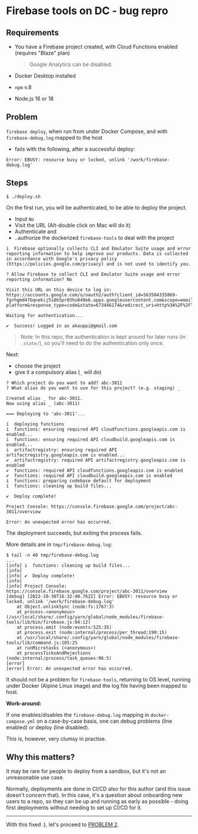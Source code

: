 # Firebase tools on DC - bug repro

## Requirements

- You have a Firebase project created, with Cloud Functions enabled (requires "Blaze" plan)

   >Google Analytics can be disabled.

- Docker Desktop installed 
- `npm` v.8
- Node.js 16 or 18

## Problem

`firebase deploy`, when run from under Docker Compose, and with `firebase-debug.log` mapped to the host

- fails with the following, after a successful deploy:

```
Error: EBUSY: resource busy or locked, unlink '/work/firebase-debug.log'
```


## Steps

```
$ ./deploy.sh 
```

On the first run, you will be authenticated, to be able to deploy the project.

- Input `No`
- Visit the URL (Alt-double click on Mac will do it)
- Authenticate and
- ..authorize the dockerized `firebase-tools` to deal with  the project

```
i  Firebase optionally collects CLI and Emulator Suite usage and error reporting information to help improve our products. Data is collected in accordance with Google's privacy policy (https://policies.google.com/privacy) and is not used to identify you.

? Allow Firebase to collect CLI and Emulator Suite usage and error reporting information? No

Visit this URL on this device to log in:
https://accounts.google.com/o/oauth2/auth?client_id=563584335869-fgrhgmd47bqnekij5i8b5pr03ho849e6.apps.googleusercontent.com&scope=email%20openid%20https%3A%2F%2Fwww.googleapis.com%2Fauth%2Fcloudplatformprojects.readonly%20https%3A%2F%2Fwww.googleapis.com%2Fauth%2Ffirebase%20https%3A%2F%2Fwww.googleapis.com%2Fauth%2Fcloud-platform&response_type=code&state=673446174&redirect_uri=http%3A%2F%2Flocalhost%3A9005

Waiting for authentication...

✔  Success! Logged in as akauppi@gmail.com
```

>Note: In this repo, the authentication is kept around for later runs (in `.state/`), so you'll need to do the authentication only once.

Next: 

- choose the project
- give it a compulsory alias (`_` will do)

```
? Which project do you want to add? abc-3011
? What alias do you want to use for this project? (e.g. staging) _

Created alias _ for abc-3011.
Now using alias _ (abc-3011)
```

```
=== Deploying to 'abc-3011'...

i  deploying functions
i  functions: ensuring required API cloudfunctions.googleapis.com is enabled...
i  functions: ensuring required API cloudbuild.googleapis.com is enabled...
i  artifactregistry: ensuring required API artifactregistry.googleapis.com is enabled...
✔  artifactregistry: required API artifactregistry.googleapis.com is enabled
✔  functions: required API cloudfunctions.googleapis.com is enabled
✔  functions: required API cloudbuild.googleapis.com is enabled
i  functions: preparing codebase default for deployment
i  functions: cleaning up build files...

✔  Deploy complete!

Project Console: https://console.firebase.google.com/project/abc-3011/overview

Error: An unexpected error has occurred.
```

The deployment succeeds, but exiting the process fails.

More details are in `tmp/firebase-debug.log`:

```
$ tail -n 40 tmp/firebase-debug.log
...
[info] i  functions: cleaning up build files... 
[info] 
[info] ✔  Deploy complete! 
[info] 
[info] Project Console: https://console.firebase.google.com/project/abc-3011/overview
[debug] [2022-10-30T16:32:40.762Z] Error: EBUSY: resource busy or locked, unlink '/work/firebase-debug.log'
    at Object.unlinkSync (node:fs:1767:3)
    at process.<anonymous> (/usr/local/share/.config/yarn/global/node_modules/firebase-tools/lib/bin/firebase.js:84:12)
    at process.emit (node:events:525:35)
    at process.exit (node:internal/process/per_thread:190:15)
    at /usr/local/share/.config/yarn/global/node_modules/firebase-tools/lib/command.js:105:25
    at runMicrotasks (<anonymous>)
    at processTicksAndRejections (node:internal/process/task_queues:96:5)
[error] 
[error] Error: An unexpected error has occurred.
```

It should not be a problem for `firebase-tools`, returning to OS level, running under Docker (Alpine Linux image) and the log file having been mapped to host.

**Work-around:**

If one enables/disables the `firebase-debug.log` mapping in `docker-compose.yml` on a case-by-case basis, one can debug problems (line enabled) or deploy (line disabled).

This is, however, very clumsy in practise.


## Why this matters?

It may be rare for people to deploy from a sandbox, but it's not an unreasonable use case.

Normally, deployments are done in CI/CD also for this author (and this issue doesn't concern that). In this case, it's a question about onboarding new users to a repo, so they can be up and running as early as possible - doing first deployments without needing to set up CI/CD for it.


---

With this fixed :), let's proceed to [PROBLEM 2](./PROBLEM-2.md).

